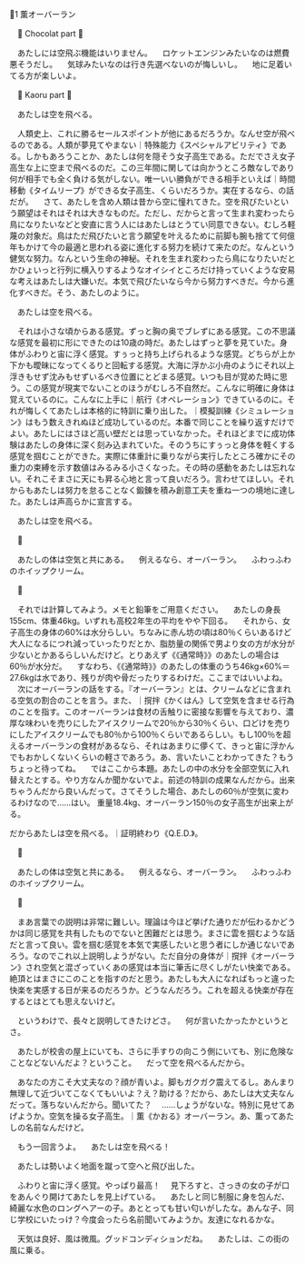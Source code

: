 🍨1 薫オーバーラン

　🍩 Chocolat part 🍩

　あたしには空飛ぶ機能はいりません。
　ロケットエンジンみたいなのは燃費悪そうだし。
　気球みたいなのは行き先選べないのが悔しいし。
　地に足着いてる方が楽しいよ。

　🍨 Kaoru part 🍨

　あたしは空を飛べる。

　人類史上、これに勝るセールスポイントが他にあるだろうか。なんせ空が飛べるのである。人類が夢見てやまない｜特殊能力《スペシャルアビリティ》である。しかもあろうことか、あたしは何を隠そう女子高生である。ただでさえ女子高生な上に空まで飛べるのだ。この三年間に関しては向かうところ敵なしであり何が相手でも全く負ける気がしない。唯一いい勝負ができる相手といえば｜時間移動《タイムリープ》ができる女子高生、くらいだろうか。実在するなら、の話だが。
　さて、あたしを含め人類は昔から空に憧れてきた。空を飛びたいという願望はそれはそれは大きなものだ。ただし、だからと言って生まれ変わったら鳥になりたいなどと安直に言う人にはあたしはとうてい同意できない。むしろ軽蔑の対象だ。鳥はただ飛びたいと言う願望を叶えるために前脚も腕も捨てて何億年もかけて今の最適と思われる姿に進化する努力を続けて来たのだ。なんという健気な努力。なんという生命の神秘。それを生まれ変わったら鳥になりたいだとかひょいっと行列に横入りするようなオイシイところだけ持っていくような安易な考えはあたしは大嫌いだ。本気で飛びたいなら今から努力すべきだ。今から進化すべきだ。そう、あたしのように。

　あたしは空を飛べる。

　それは小さな頃からある感覚。ずっと胸の奥でブレずにある感覚。この不思議な感覚を最初に形にできたのは10歳の時だ。あたしはずっと夢を見ていた。身体がふわりと宙に浮く感覚。すぅっと持ち上げられるような感覚。どちらが上か下かも曖昧になってくるりと回転する感覚。大海に浮かぶ小舟のようにそれ以上浮きもせず沈みもせずいるべき位置にとどまる感覚。いつも目が覚めた時に思う。この感覚が現実でないことのほうがむしろ不自然だ。こんなに明確に身体は覚えているのに。こんなに上手に｜航行《オペレーション》できているのに。それが悔しくてあたしは本格的に特訓に乗り出した。｜模擬訓練《シミュレーション》はもう数えきれぬほど成功しているのだ。本番で同じことを繰り返すだけでよい。あたしにはさほど高い壁だとは思っていなかった。それほどまでに成功体験はあたしの身体に深く刻み込まれていた。そのうちにすぅっと身体を軽くする感覚を掴むことができた。実際に体重計に乗りながら実行したところ確かにその重力の束縛を示す数値はみるみる小さくなった。その時の感動をあたしは忘れない。それこそまさに天にも昇る心地と言って良いだろう。言わせてほしい。それからもあたしは努力を怠ることなく鍛錬を積み創意工夫を重ね一つの境地に達した。あたしは声高らかに宣言する。

　あたしは空を飛べる。

　🍨

　あたしの体は空気と共にある。
　例えるなら、オーバーラン。
　ふわっふわのホイップクリーム。

　🍨

　それでは計算してみよう。メモと鉛筆をご用意ください。
　あたしの身長155cm、体重46kg。いずれも高校2年生の平均をやや下回る。
　それから、女子高生の身体の60%は水分らしい。ちなみに赤ん坊の頃は80％くらいあるけど大人になるにつれ減っていったりだとか、脂肪量の関係で男より女の方が水分が少ないとかあるらしいんだけど。とりあえず《《通常時》》のあたしの場合は60％が水分だ。
　すなわち、《《通常時》》のあたしの体重のうち46kg×60%＝27.6kgは水であり、残りが肉や骨だったりするわけだ。ここまではいいよね。
　次にオーバーランの話をする。『オーバーラン』とは、クリームなどに含まれる空気の割合のことを言う。また、｜撹拌《かくはん》して空気を含ませる行為のことを指す。このオーバーランは食材の舌触りに密接な影響を与えており、濃厚な味わいを売りにしたアイスクリームで20％から30％くらい、口どけを売りにしたアイスクリームでも80％から100％くらいであるらしい。もし100％を超えるオーバーランの食材があるなら、それはあまりに儚くて、きっと宙に浮かんでもおかしくないくらいの軽さであろう。あ、言いたいことわかってきた？もうちょっと待ってね。
　ではここから本題。あたしの中の水分を全部空気に入れ替えたとする。やり方なんか聞かないでよ。前述の特訓の成果なんだから。出来ちゃうんだから良いんだって。さてそうした場合、あたしの60％が空気に変わるわけなので……はい。
重量18.4kg、オーバーラン150％の女子高生が出来上がる。

だからあたしは空を飛べる。｜証明終わり《Q.E.D.》。

　🍨

　あたしの体は空気と共にある。
　例えるなら、オーバーラン。
　ふわっふわのホイップクリーム。

　🍨

　まあ言葉での説明は非常に難しい。理論は今ほど挙げた通りだが伝わるかどうかは同じ感覚を共有したものでないと困難だとは思う。まさに雲を掴むような話だと言って良い。雲を掴む感覚を本気で実感したいと思う者にしか通じないであろう。なのでこれ以上説明しようがない。ただ自分の身体が｜撹拌《オーバーラン》され空気と混ざっていくあの感覚は本当に筆舌に尽くしがたい快楽である。絶頂とはまさにこのことを指すのだと思う。あたしも大人になればもっと違った快楽を実感する日が来るのだろうか。どうなんだろう。これを超える快楽が存在するとはとても思えないけど。

　というわけで、長々と説明してきたけどさ。
　何が言いたかったかというとさ。

　あたしが校舎の屋上にいても、さらに手すりの向こう側にいても、別に危険なことなどないんだよ？ということ。
　だって空を飛べるんだから。

　あなたの方こそ大丈夫なの？顔が青いよ。脚もガクガク震えてるし。あんまり無理して近づいてこなくてもいいよ？え？助ける？だから、あたしは大丈夫なんだって。落ちないんだから。聞いてた？
　……しょうがないな。特別に見せてあげようか。空気を操る女子高生。｜薫《かおる》オーバーラン。あ、薫ってあたしの名前なんだけど。

　もう一回言うよ。
　あたしは空を飛べる！

　あたしは勢いよく地面を蹴って空へと飛び出した。

　ふわりと宙に浮く感覚。やっぱり最高！
　見下ろすと、さっきの女の子が口をあんぐり開けてあたしを見上げている。
　あたしと同じ制服に身を包んだ、綺麗な水色のロングヘアーの子。あととっても甘い匂いがしたな。あんな子、同じ学校にいたっけ？今度会ったら名前聞いてみようか。友達になれるかな。

　天気は良好、風は微風。グッドコンディションだね。
　あたしは、この街の風に乗る。